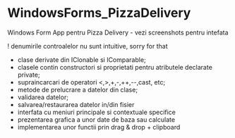 # WindowsForms_PizzaDelivery

Windows Form App pentru Pizza Delivery  - vezi screenshots pentru intefata

! denumirile controalelor nu sunt intuitive, sorry for that

- clase derivate din IClonable si IComparable;
- clasele contin constructori si proprietati pentru atributele declarate private;
- supraincarcari de operatori <,>,+,-,++,--,cast, etc;
- metode de prelucrare a datelor din clase;
- validarea datelor; 
- salvarea/restaurarea datelor in/din fisier 
- interfata cu meniuri principale si contextuale specifice 
- prezentarea grafica a unor date de baza sau calculate
- implementarea unor functii prin drag & drop + clipboard

